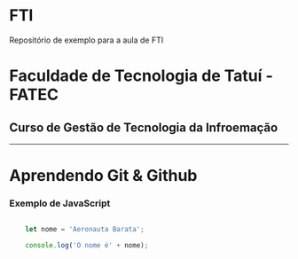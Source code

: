 # FTI
Repositório de exemplo para a aula de FTI

# Faculdade de Tecnologia de Tatuí - FATEC

## Curso de Gestão de Tecnologia da Infroemação

--- 

# Aprendendo Git & Github

### Exemplo de JavaScript
```javascript

    let nome = 'Aeronauta Barata';

    console.log('O nome é' + nome);
```